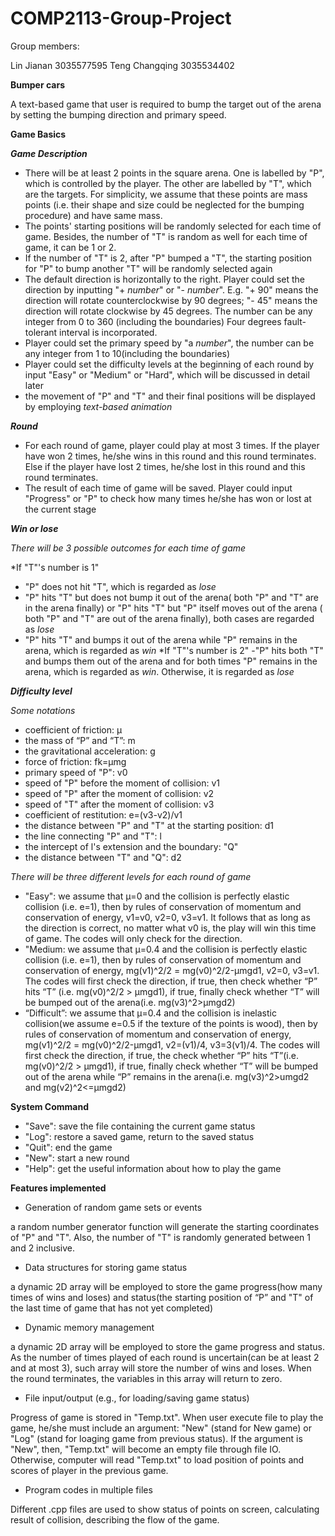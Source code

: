 # COMP2113-Group-Project
Group members:

Lin Jianan 3035577595
Teng Changqing 3035534402

**Bumper cars**
 
A text-based game that user is required to bump the target out of the arena by setting the bumping direction and primary speed. 
 
**Game Basics**

***Game Description***
- There will be at least 2 points in the square arena. One is labelled by "P", which is controlled by the player. The other are labelled by "T", which are the targets. For simplicity, we assume that these points are mass points (i.e. their shape and size could be neglected for the bumping procedure) and have same mass. 
- The points' starting positions will be randomly selected for each time of game. Besides, the number of "T" is random as well for each time of game, it can be 1 or 2. 
- If the number of "T" is 2, after "P" bumped a "T", the starting position for "P" to bump another "T" will be randomly selected again
- The default direction is horizontally to the right. Player could set the direction by inputting "+ *number*" or "- *number*". E.g. "+ 90" means the direction will rotate counterclockwise by 90 degrees; "- 45" means the direction will rotate clockwise by 45 degrees. The number can be any integer from 0 to 360 (including the boundaries) Four degrees fault-tolerant interval is incorporated. 
- Player could set the primary speed by "a *number*", the number can be any integer from 1 to 10(including the boundaries)
- Player could set the difficulty levels at the beginning of each round by input "Easy" or "Medium" or "Hard", which will be discussed in detail later
- the movement of "P" and "T" and their final positions will be displayed by employing *text-based animation*
 
***Round***
- For each round of game, player could play at most 3 times. If the player have won 2 times, he/she wins in this round and this round terminates. Else if the player have lost 2 times, he/she lost in this round and this round terminates. 
- The result of each time of game will be saved. Player could input "Progress" or "P" to check how many times he/she has won or lost at the current stage 
 
***Win or lose***

*There will be 3 possible outcomes for each time of game*

*If "T"'s number is 1"
- "P" does not hit "T", which is regarded as *lose*
- "P" hits "T" but does not bump it out of the arena( both "P" and "T" are in the arena finally) or "P" hits "T" but "P" itself moves out of  the arena ( both "P" and "T" are out of the arena finally), both cases are regarded as *lose*
- "P" hits "T" and bumps it out of the arena while "P" remains in the arena, which is regarded as *win*
*If "T"'s number is 2"
-"P" hits both "T" and bumps them out of the arena and for both times "P" remains in the arena, which is regarded as *win*. Otherwise, it is regarded as *lose*
 
***Difficulty level***

*Some notations* 

- coefficient of friction: μ
- the mass of “P” and “T”: m
- the gravitational acceleration: g
- force of friction: fk=μmg
- primary speed of "P": v0 
- speed of "P" before the moment of collision: v1
- speed of "P" after the moment of collision: v2
- speed of "T" after the moment of collision: v3
- coefficient of restitution: e=(v3-v2)/v1
-	the distance between "P" and "T" at the starting position: d1
- the line connecting "P" and "T": l
- the intercept of l's extension and the boundary: "Q"
- the distance between "T" and "Q": d2
 
*There will be three different levels for each round of game*

- "Easy": we assume that μ=0 and the collision is perfectly elastic collision (i.e. e=1), then by rules of conservation of momentum and conservation of energy, v1=v0, v2=0, v3=v1. It follows that as long as the direction is correct, no matter what v0 is, the play will win this time of game. The codes will only check for the direction.
- "Medium: we assume that μ=0.4 and the collision is perfectly elastic collision (i.e. e=1), then by rules of conservation of momentum and conservation of energy, mg(v1)^2/2 = mg(v0)^2/2-μmgd1, v2=0, v3=v1. The codes will first check the direction, if true, then check whether “P” hits “T” (i.e. mg(v0)^2/2 > μmgd1), if true, finally check whether “T” will be bumped out of the arena(i.e. mg(v3)^2>μmgd2)
- “Difficult”: we assume that μ=0.4 and the collision is inelastic collision(we assume e=0.5 if the texture of the points is wood), then by rules of conservation of momentum and conservation of energy, mg(v1)^2/2 = mg(v0)^2/2-μmgd1, v2=(v1)/4, v3=3(v1)/4. The codes will first check the direction, if true, the check whether “P” hits “T”(i.e. mg(v0)^2/2 > μmgd1), if true, finally check whether “T” will be bumped out of the arena while “P” remains in the arena(i.e. mg(v3)^2>umgd2 and mg(v2)^2<=μmgd2) 

**System Command**
- "Save": save the file containing the current game status 
- "Log": restore a saved game, return to the saved status
- "Quit": end the game 
- "New": start a new round  
- "Help": get the useful information about how to play the game 

**Features implemented**
- Generation of random game sets or events

a random number generator function will generate the starting coordinates of "P" and "T". Also, the number of "T" is randomly generated between 1 and 2 inclusive.
- Data structures for storing game status

a dynamic 2D array will be employed to store the game progress(how many times of wins and loses) and status(the starting position of “P” and "T" of the last time of game that has not yet completed)
- Dynamic memory management

a dynamic 2D array will be employed to store the game progress and status. As the number of times played of each round is uncertain(can be at least 2 and at most 3), such array will store the number of wins and loses. When the round terminates, the variables in this array will return to zero.
- File input/output (e.g., for loading/saving game status)

Progress of game is stored in "Temp.txt". When user execute file to play the game, he/she must include an argument: "New" (stand for New game) or "Log" (stand for loaging game from previous status). If the argument is "New", then, "Temp.txt" will become an empty file through file IO. Otherwise, computer will read "Temp.txt" to load position of points and scores of player in the previous game.
- Program codes in multiple files

Different .cpp files are used to show status of points on screen, calculating result of collision, describing the flow of the game.


       
    
 


